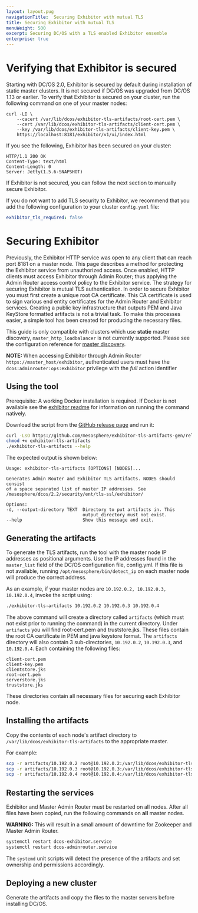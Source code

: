 ```yaml
---
layout: layout.pug
navigationTitle:  Securing Exhibitor with mutual TLS
title: Securing Exhibitor with mutual TLS
menuWeight: 500
excerpt: Securing DC/OS with a TLS enabled Exhibitor ensemble
enterprise: true
---
```


# Verifying that Exhibitor is secured 

Starting with DC/OS 2.0, Exhibitor is secured by default during installation of static master clusters. It is not secured if DC/OS was upgraded from DC/OS 1.13 or earlier. To verify that Exhibitor is secured on your cluster, run the following command on one of your master nodes: 


    curl -LI \
        --cacert /var/lib/dcos/exhibitor-tls-artifacts/root-cert.pem \
        --cert /var/lib/dcos/exhibitor-tls-artifacts/client-cert.pem \
        --key /var/lib/dcos/exhibitor-tls-artifacts/client-key.pem \
        https://localhost:8181/exhibitor/v1/ui/index.html

If you see the following, Exhibitor has been secured on your cluster:

    HTTP/1.1 200 OK
    Content-Type: text/html
    Content-Length: 0
    Server: Jetty(1.5.6-SNAPSHOT)

If Exhibitor is not secured, you can follow the next section to manually secure Exhibitor.

If you do not want to add TLS security to Exhibitor, we recommend that you add the following configuration to your cluster `config.yaml` file:
```yaml
exhibitor_tls_required: false
```

# Securing Exhibitor

Previously, the Exhibitor HTTP service was open to any client that can reach port 8181 on a master node. This page describes a method for protecting the Exhibitor service from unauthorized access. Once enabled, HTTP clients must access Exhibitor through Admin Router; thus applying the Admin Router access control policy to the Exhibitor service.
The strategy for securing Exhibitor is mutual TLS authentication. In order to secure Exhibitor you must first create a unique root CA certificate. This CA certificate is used to sign various end entity certificates for the Admin Router and Exhibitor services. Creating a public key infrastructure that outputs PEM and Java KeyStore formatted artifacts is not a trivial task. To make this processes easier, a simple tool has been created for producing the necessary files.

This guide is only compatible with clusters which use **static** master discovery, `master_http_loadbalancer` is not currently supported. Please see the configuration reference for [master discovery](/mesosphere/dcos/2.2/installing/production/advanced-configuration/configuration-reference/#master-discovery-required).

<p class="message--note"><strong>NOTE: </strong>When accessing Exhibitor through Admin Router <code>https://master_host/exhibitor</code>, authenticated users must have the <code>dcos:adminrouter:ops:exhibitor</code> privilege with the <i>full</i> action identifier</p>

## Using the tool

Prerequisite: A working Docker installation is required. If Docker is not available see the [exhibitor readme](https://github.com/mesosphere/exhibitor-tls-artifacts-gen/blob/master/README.md) for information on running the command natively.

Download the script from the <a href=https://github.com/mesosphere/exhibitor-tls-artifacts-gen/releases>GitHub release page</a> and run it:

```sh
curl -LsO https://github.com/mesosphere/exhibitor-tls-artifacts-gen/releases/download/v0.4.0/exhibitor-tls-artifacts
chmod +x exhibitor-tls-artifacts
./exhibitor-tls-artifacts --help
```

The expected output is shown below:

    Usage: exhibitor-tls-artifacts [OPTIONS] [NODES]...

    Generates Admin Router and Exhibitor TLS artifacts. NODES should consist
    of a space separated list of master IP addresses. See
    /mesosphere/dcos/2.2/security/ent/tls-ssl/exhibitor/

    Options:
    -d, --output-directory TEXT  Directory to put artifacts in. This
                                 output_directory must not exist.
    --help                       Show this message and exit.



## Generating the artifacts
To generate the TLS artifacts, run the tool with the master node IP addresses as positional arguments. Use the IP addresses found in the `master_list` field of the DC/OS configuration file, config.yml. If this file is not available, running `/opt/mesosphere/bin/detect_ip` on each master node will produce the correct address.

As an example, if your master nodes are `10.192.0.2, 10.192.0.3, 10.192.0.4`, invoke the script using:

```sh
./exhibitor-tls-artifacts 10.192.0.2 10.192.0.3 10.192.0.4
```

The above command will create a directory called `artifacts` (which must not exist prior to running the command) in the current directory. Under `artifacts` you will find root-cert.pem and truststore.jks. These files contain the root CA certificate in PEM and java keystore format. The `artifacts` directory will also contain 3 sub-directories, `10.192.0.2`, `10.192.0.3`, and `10.192.0.4`. Each containing the following files:

    client-cert.pem
    client-key.pem
    clientstore.jks
    root-cert.pem
    serverstore.jks
    truststore.jks

These directories contain all necessary files for securing each Exhibitor node.

## Installing the artifacts
Copy the contents of each node's artifact directory to `/var/lib/dcos/exhibitor-tls-artifacts` to the appropriate master. 

For example:

```sh
scp -r artifacts/10.192.0.2 root@10.192.0.2:/var/lib/dcos/exhibitor-tls-artifacts
scp -r artifacts/10.192.0.3 root@10.192.0.3:/var/lib/dcos/exhibitor-tls-artifacts
scp -r artifacts/10.192.0.4 root@10.192.0.4:/var/lib/dcos/exhibitor-tls-artifacts
```

## Restarting the services

Exhibitor and Master Admin Router must be restarted on all nodes. After all files have been copied, run the following commands on **all** master nodes.

<p class="message--warning"><strong>WARNING: </strong>This will result in a small amount of downtime for Zookeeper and Master Admin Router.</p>

```sh
systemctl restart dcos-exhibitor.service
systemctl restart dcos-adminrouter.service
```

The `systemd` unit scripts will detect the presence of the artifacts and set ownership and permissions accordingly.

## Deploying a new cluster

Generate the artifacts and copy the files to the master servers before installing DC/OS.